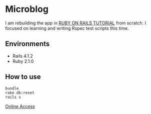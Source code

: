 Microblog
=
I am rebuilding the app in [RUBY ON RAILS TUTORIAL](https://www.railstutorial.org/) from scratch. I focused on learning and writing Rspec test scripts this time.

Environments
-
*  Rails 4.1.2
*  Ruby 2.1.0

How to use
-
```
bundle 
rake db:reset
rails s
```
[Online Access](http://joeyhu.herokuapp.com)




